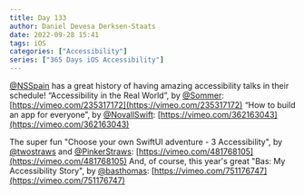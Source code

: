 ```yaml
---
title: Day 133
author: Daniel Devesa Derksen-Staats
date: 2022-09-28 15:41
tags: iOS
categories: ["Accessibility"]
series: ["365 Days iOS Accessibility"]
---
```


[@NSSpain](https://twitter.com/NSSpain) has a great history of having amazing accessibility talks in their schedule!
“Accessibility in the Real World”, by [@Sommer](https://twitter.com/Sommer): [https://vimeo.com/235317172](https://vimeo.com/235317172)
“How to build an app for everyone”, by [@NovallSwift](https://twitter.com/NovallSwift): [https://vimeo.com/362163043](https://vimeo.com/362163043)

The super fun "Choose your own SwiftUI adventure - 3 Accessibility", by [@twostraws](https://twitter.com/twostraws) and [@PinkerStraws](https://twitter.com/PinkerStraws):  [https://vimeo.com/481768105](https://vimeo.com/481768105)
And, of course, this year's great "Bas: My Accessibility Story", by [@basthomas](https://twitter.com/basthomas): [https://vimeo.com/751176747](https://vimeo.com/751176747)


